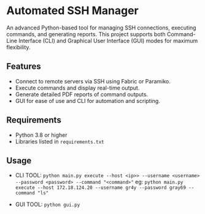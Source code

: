 # Automated SSH Manager
An advanced Python-based tool for managing SSH connections, executing commands, and generating reports. This project supports both Command-Line Interface (CLI) and Graphical User Interface (GUI) modes for maximum flexibility.

## Features
- Connect to remote servers via SSH using Fabric or Paramiko.
- Execute commands and display real-time output.
- Generate detailed PDF reports of command outputs.
- GUI for ease of use and CLI for automation and scripting.

## Requirements
- Python 3.8 or higher
- Libraries listed in `requirements.txt`

## Usage
- CLI TOOL: `python main.py execute --host <ip>> --username <username> --password <password> --command "<command>"`
    eg: `python main.py execute --host 172.18.124.20 --username gr4y --password gray69 --command "ls"`

- GUI TOOL: `python gui.py`
